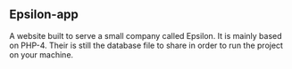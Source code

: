## Epsilon-app

A website built to serve a small company called Epsilon. It is mainly based on PHP-4. Their is still the database file to share in order to run the project on your machine.
